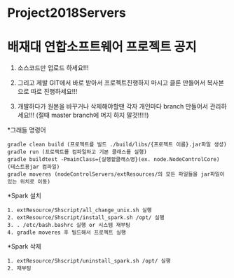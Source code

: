 # Project2018Servers

<h1>배재대 연합소프트웨어 프로젝트 공지</h1>

1. 소스코드만 업로드 하세요!!!

2. 그리고 제발 GIT에서 바로 받아서 프로젝트진행하지 마시고 클론 만들어서 복사본으로 따로 진행하세요!!!

3. 개발하다가 원본을 바꾸거나 삭제해야할땐 각자 개인마다 branch 만들어서 관리하세요!!! (절때 master branch에 머지 하지 말것!!!!!)

*그래들 명령어

    gradle clean build (프로젝트를 빌드 ./build/libs/{프로젝트 이름}.jar파일 생성)
    gradle run (프로젝트를 컴파일하고 기본 클래스를 실행)
    gradle buildtest -PmainClass={실행할클래스명}(ex. node.NodeControlCore) (테스트용jar 컴파일)
    gradle moveres (nodeControlServers/extResources/의 모든 파일들을 jar파일이 있는 위치로 이동)
   
   
*Spark 설치

    1. extResource/Shscript/all_change_unix.sh 실행
    2. extResource/Shscript/install_spark.sh /opt/ 실행
    3. . /etc/bash.bashrc 실행 or 시스템 재부팅
    4. gradle moveres 후 빌드해서 프로젝트 실행
    
    
*Spark 삭제
    
    1. extResource/Shscript/uninstall_spark.sh /opt/ 실행
    2. 재부팅 
